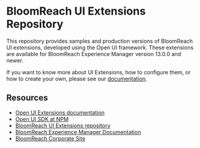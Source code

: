 # BloomReach UI Extensions Repository

This repository provides samples and production versions of BloomReach UI extensions, developed using the Open UI framework. These extensions are available for BloomReach Experience Manager version 13.0.0 and newer.

If you want to know more about UI Extensions, how to configure them, or how to create your own, please see our [documentation](https://documentation.bloomreach.com/library/concepts/open-ui/introduction.html).

## Resources

- [Open UI Extensions documentation](https://documentation.bloomreach.com/library/concepts/open-ui/introduction.html)
- [Open UI SDK at NPM](https://www.npmjs.com/package/@bloomreach/ui-extension)
- [BloomReach UI Extensions repository](https://github.com/bloomreach/ui-extensions)
- [BloomReach Experience Manager Documentation](https://documentation.bloomreach.com)
- [BloomReach Corporate Site](https://www.bloomreach.com)
